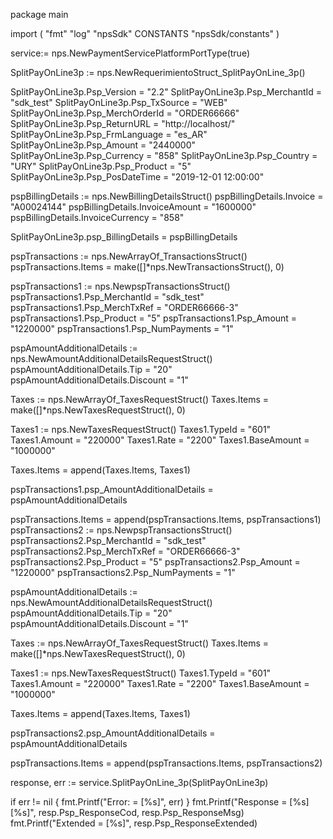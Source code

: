 package main

import (
        "fmt"
        "log"
        "npsSdk"
        CONSTANTS "npsSdk/constants"
)

service:= nps.NewPaymentServicePlatformPortType(true)

SplitPayOnLine3p := nps.NewRequerimientoStruct_SplitPayOnLine_3p()

SplitPayOnLine3p.Psp_Version = "2.2"
SplitPayOnLine3p.Psp_MerchantId = "sdk_test"
SplitPayOnLine3p.Psp_TxSource = "WEB"
SplitPayOnLine3p.Psp_MerchOrderId = "ORDER66666"
SplitPayOnLine3p.Psp_ReturnURL = "http://localhost/"
SplitPayOnLine3p.Psp_FrmLanguage = "es_AR"
SplitPayOnLine3p.Psp_Amount = "2440000"
SplitPayOnLine3p.Psp_Currency = "858"
SplitPayOnLine3p.Psp_Country = "URY"
SplitPayOnLine3p.Psp_Product = "5"
SplitPayOnLine3p.Psp_PosDateTime = "2019-12-01 12:00:00"

pspBillingDetails := nps.NewBillingDetailsStruct()
pspBillingDetails.Invoice = "A00024144"
pspBillingDetails.InvoiceAmount = "1600000"
pspBillingDetails.InvoiceCurrency = "858"

SplitPayOnLine3p.psp_BillingDetails = pspBillingDetails

pspTransactions := nps.NewArrayOf_TransactionsStruct()
pspTransactions.Items = make([]*nps.NewTransactionsStruct(), 0)

pspTransactions1 := nps.NewpspTransactionsStruct()
pspTransactions1.Psp_MerchantId = "sdk_test"
pspTransactions1.Psp_MerchTxRef = "ORDER66666-3"
pspTransactions1.Psp_Product = "5"
pspTransactions1.Psp_Amount = "1220000"
pspTransactions1.Psp_NumPayments = "1"

pspAmountAdditionalDetails := nps.NewAmountAdditionalDetailsRequestStruct()
pspAmountAdditionalDetails.Tip = "20"
pspAmountAdditionalDetails.Discount = "1"

Taxes := nps.NewArrayOf_TaxesRequestStruct()
Taxes.Items = make([]*nps.NewTaxesRequestStruct(), 0)

Taxes1 := nps.NewTaxesRequestStruct()
Taxes1.TypeId = "601"
Taxes1.Amount = "220000"
Taxes1.Rate = "2200"
Taxes1.BaseAmount = "1000000"

Taxes.Items = append(Taxes.Items, Taxes1)

pspTransactions1.psp_AmountAdditionalDetails = pspAmountAdditionalDetails

pspTransactions.Items = append(pspTransactions.Items, pspTransactions1)
pspTransactions2 := nps.NewpspTransactionsStruct()
pspTransactions2.Psp_MerchantId = "sdk_test"
pspTransactions2.Psp_MerchTxRef = "ORDER66666-3"
pspTransactions2.Psp_Product = "5"
pspTransactions2.Psp_Amount = "1220000"
pspTransactions2.Psp_NumPayments = "1"

pspAmountAdditionalDetails := nps.NewAmountAdditionalDetailsRequestStruct()
pspAmountAdditionalDetails.Tip = "20"
pspAmountAdditionalDetails.Discount = "1"

Taxes := nps.NewArrayOf_TaxesRequestStruct()
Taxes.Items = make([]*nps.NewTaxesRequestStruct(), 0)

Taxes1 := nps.NewTaxesRequestStruct()
Taxes1.TypeId = "601"
Taxes1.Amount = "220000"
Taxes1.Rate = "2200"
Taxes1.BaseAmount = "1000000"

Taxes.Items = append(Taxes.Items, Taxes1)

pspTransactions2.psp_AmountAdditionalDetails = pspAmountAdditionalDetails

pspTransactions.Items = append(pspTransactions.Items, pspTransactions2)

response, err := service.SplitPayOnLine_3p(SplitPayOnLine3p)

if err != nil {
    fmt.Printf("Error: = [%s]", err)
}
fmt.Printf("Response = [%s] [%s]", resp.Psp_ResponseCod, resp.Psp_ResponseMsg)
fmt.Printf("Extended = [%s]", resp.Psp_ResponseExtended)



